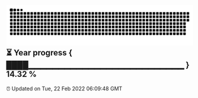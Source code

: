 ![](https://raw.githubusercontent.com/coder-yyz/coder-yyz/main/assets/github-contribution-grid-snake.svg)              
⏳ Year progress { ████▁▁▁▁▁▁▁▁▁▁▁▁▁▁▁▁▁▁▁▁▁▁▁▁▁▁ } 14.32 %
---
⏰ Updated on Tue, 22 Feb 2022 06:09:48 GMT

